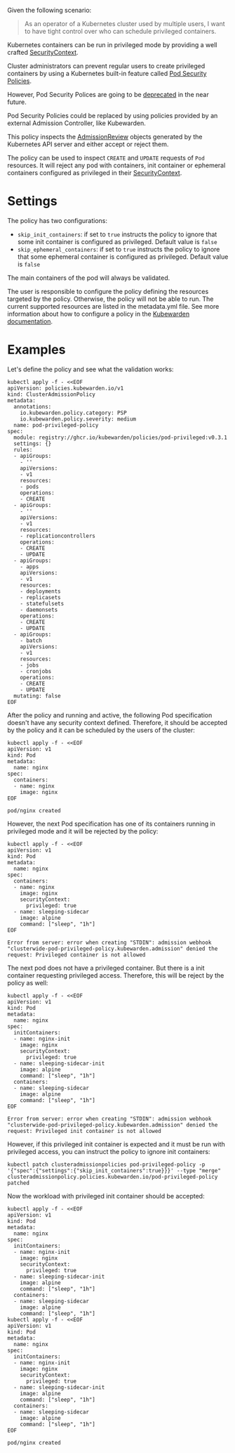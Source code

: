 Given the following scenario:

> As an operator of a Kubernetes cluster used by multiple users,
> I want to have tight control over who can schedule privileged containers.

Kubernetes containers can be run in privileged mode by providing a well crafted
[SecurityContext](https://kubernetes.io/docs/tasks/configure-pod-container/security-context/).

Cluster administrators can prevent regular users to create privileged containers
by using a Kubernetes built-in feature called [Pod Security Policies](https://kubernetes.io/docs/concepts/policy/pod-security-policy/).

However, Pod Security Polices are going to be [deprecated](https://github.com/kubernetes/enhancements/issues/5)
in the near future.

Pod Security Policies could be replaced by using policies provided by an
external Admission Controller, like Kubewarden.

This policy inspects the [AdmissionReview](https://kubernetes.io/docs/reference/access-authn-authz/extensible-admission-controllers/#request)
objects generated by the Kubernetes API server and either accept or reject them.

The policy can be used to inspect `CREATE` and `UPDATE` requests of `Pod` resources.
It will reject any pod with containers, init container or ephemeral containers
configured as privileged in their [SecurityContext](https://kubernetes.io/docs/tasks/configure-pod-container/security-context/).

# Settings

The policy has two configurations:
- `skip_init_containers`: if set to `true` instructs the policy to ignore that
  some init container is configured as privileged. Default value is `false`
- `skip_ephemeral_containers`: if set to `true` instructs the policy to ignore
  that some ephemeral container is configured as privileged. Default value is
  `false`

The main containers of the pod will always be validated.

The user is responsible to configure the policy defining the resources targeted
by the policy. Otherwise, the policy will not be able to run. The current supported
resources are listed in the metadata.yml file. See more information about how to
configure a policy in the [Kubewarden documentation](https://docs.kubewarden.io/).

# Examples

Let's define the policy and see what the validation works:

```console
kubectl apply -f - <<EOF
apiVersion: policies.kubewarden.io/v1
kind: ClusterAdmissionPolicy
metadata:
  annotations:
    io.kubewarden.policy.category: PSP
    io.kubewarden.policy.severity: medium
  name: pod-privileged-policy
spec:
  module: registry://ghcr.io/kubewarden/policies/pod-privileged:v0.3.1
  settings: {}
  rules:
  - apiGroups:
    - ''
    apiVersions:
    - v1
    resources:
    - pods
    operations:
    - CREATE
  - apiGroups:
    - ''
    apiVersions:
    - v1
    resources:
    - replicationcontrollers
    operations:
    - CREATE
    - UPDATE
  - apiGroups:
    - apps
    apiVersions:
    - v1
    resources:
    - deployments
    - replicasets
    - statefulsets
    - daemonsets
    operations:
    - CREATE
    - UPDATE
  - apiGroups:
    - batch
    apiVersions:
    - v1
    resources:
    - jobs
    - cronjobs
    operations:
    - CREATE
    - UPDATE
  mutating: false
EOF
```

After the policy and running and active, the following Pod specification doesn't 
have any security context defined. Therefore, it should be accepted by the policy
and it can be scheduled by the users of the cluster:

```console
kubectl apply -f - <<EOF
apiVersion: v1
kind: Pod
metadata:
  name: nginx
spec:
  containers:
  - name: nginx
    image: nginx
EOF

pod/nginx created
```

However, the next Pod specification has one of its containers running in
privileged mode and it will be rejected by the policy:

```console
kubectl apply -f - <<EOF
apiVersion: v1
kind: Pod
metadata:
  name: nginx
spec:
  containers:
  - name: nginx
    image: nginx
    securityContext:
      privileged: true
  - name: sleeping-sidecar
    image: alpine
    command: ["sleep", "1h"]
EOF

Error from server: error when creating "STDIN": admission webhook "clusterwide-pod-privileged-policy.kubewarden.admission" denied the request: Privileged container is not allowed
```

The next pod does not have a privileged container. But there is a init
container requesting privileged access. Therefore, this will be reject by the
policy as well:


```console
kubectl apply -f - <<EOF
apiVersion: v1
kind: Pod
metadata:
  name: nginx
spec:
  initContainers:
  - name: nginx-init
    image: nginx
    securityContext:
      privileged: true
  - name: sleeping-sidecar-init
    image: alpine
    command: ["sleep", "1h"]
  containers:
  - name: sleeping-sidecar
    image: alpine
    command: ["sleep", "1h"]
EOF

Error from server: error when creating "STDIN": admission webhook "clusterwide-pod-privileged-policy.kubewarden.admission" denied the request: Privileged init container is not allowed
```

However, if this privileged init container is expected and it must be run with
privileged access, you can instruct the policy to ignore init containers:

```console
kubectl patch clusteradmissionpolicies pod-privileged-policy -p '{"spec":{"settings":{"skip_init_containers":true}}}' --type "merge"
clusteradmissionpolicy.policies.kubewarden.io/pod-privileged-policy patched
```

Now the workload with privileged init container should be accepted:

```console
kubectl apply -f - <<EOF
apiVersion: v1
kind: Pod
metadata:
  name: nginx
spec:
  initContainers:
  - name: nginx-init
    image: nginx
    securityContext:
      privileged: true
  - name: sleeping-sidecar-init
    image: alpine
    command: ["sleep", "1h"]
  containers:
  - name: sleeping-sidecar
    image: alpine
    command: ["sleep", "1h"]
kubectl apply -f - <<EOF
apiVersion: v1
kind: Pod
metadata:
  name: nginx
spec:
  initContainers:
  - name: nginx-init
    image: nginx
    securityContext:
      privileged: true
  - name: sleeping-sidecar-init
    image: alpine
    command: ["sleep", "1h"]
  containers:
  - name: sleeping-sidecar
    image: alpine
    command: ["sleep", "1h"]
EOF

pod/nginx created
```


